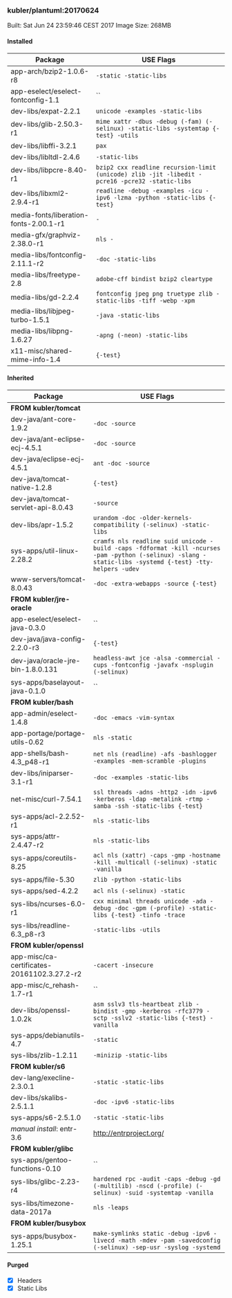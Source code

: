 ### kubler/plantuml:20170624

Built: Sat Jun 24 23:59:46 CEST 2017
Image Size: 268MB

#### Installed
Package | USE Flags
--------|----------
app-arch/bzip2-1.0.6-r8 | `-static -static-libs`
app-eselect/eselect-fontconfig-1.1 | ``
dev-libs/expat-2.2.1 | `unicode -examples -static-libs`
dev-libs/glib-2.50.3-r1 | `mime xattr -dbus -debug (-fam) (-selinux) -static-libs -systemtap {-test} -utils`
dev-libs/libffi-3.2.1 | `pax`
dev-libs/libltdl-2.4.6 | `-static-libs`
dev-libs/libpcre-8.40-r1 | `bzip2 cxx readline recursion-limit (unicode) zlib -jit -libedit -pcre16 -pcre32 -static-libs`
dev-libs/libxml2-2.9.4-r1 | `readline -debug -examples -icu -ipv6 -lzma -python -static-libs {-test}`
media-fonts/liberation-fonts-2.00.1-r1 | `-`
media-gfx/graphviz-2.38.0-r1 | `nls -`
media-libs/fontconfig-2.11.1-r2 | `-doc -static-libs`
media-libs/freetype-2.8 | `adobe-cff bindist bzip2 cleartype`
media-libs/gd-2.2.4 | `fontconfig jpeg png truetype zlib -static-libs -tiff -webp -xpm`
media-libs/libjpeg-turbo-1.5.1 | `-java -static-libs`
media-libs/libpng-1.6.27 | `-apng (-neon) -static-libs`
x11-misc/shared-mime-info-1.4 | `{-test}`
#### Inherited
Package | USE Flags
--------|----------
**FROM kubler/tomcat** |
dev-java/ant-core-1.9.2 | `-doc -source`
dev-java/ant-eclipse-ecj-4.5.1 | `-doc -source`
dev-java/eclipse-ecj-4.5.1 | `ant -doc -source`
dev-java/tomcat-native-1.2.8 | `{-test}`
dev-java/tomcat-servlet-api-8.0.43 | `-source`
dev-libs/apr-1.5.2 | `urandom -doc -older-kernels-compatibility (-selinux) -static-libs`
sys-apps/util-linux-2.28.2 | `cramfs nls readline suid unicode -build -caps -fdformat -kill -ncurses -pam -python (-selinux) -slang -static-libs -systemd {-test} -tty-helpers -udev`
www-servers/tomcat-8.0.43 | `-doc -extra-webapps -source {-test}`
**FROM kubler/jre-oracle** |
app-eselect/eselect-java-0.3.0 | ``
dev-java/java-config-2.2.0-r3 | `{-test}`
dev-java/oracle-jre-bin-1.8.0.131 | `headless-awt jce -alsa -commercial -cups -fontconfig -javafx -nsplugin (-selinux)`
sys-apps/baselayout-java-0.1.0 | ``
**FROM kubler/bash** |
app-admin/eselect-1.4.8 | `-doc -emacs -vim-syntax`
app-portage/portage-utils-0.62 | `nls -static`
app-shells/bash-4.3_p48-r1 | `net nls (readline) -afs -bashlogger -examples -mem-scramble -plugins`
dev-libs/iniparser-3.1-r1 | `-doc -examples -static-libs`
net-misc/curl-7.54.1 | `ssl threads -adns -http2 -idn -ipv6 -kerberos -ldap -metalink -rtmp -samba -ssh -static-libs {-test}`
sys-apps/acl-2.2.52-r1 | `nls -static-libs`
sys-apps/attr-2.4.47-r2 | `nls -static-libs`
sys-apps/coreutils-8.25 | `acl nls (xattr) -caps -gmp -hostname -kill -multicall (-selinux) -static -vanilla`
sys-apps/file-5.30 | `zlib -python -static-libs`
sys-apps/sed-4.2.2 | `acl nls (-selinux) -static`
sys-libs/ncurses-6.0-r1 | `cxx minimal threads unicode -ada -debug -doc -gpm (-profile) -static-libs {-test} -tinfo -trace`
sys-libs/readline-6.3_p8-r3 | `-static-libs -utils`
**FROM kubler/openssl** |
app-misc/ca-certificates-20161102.3.27.2-r2 | `-cacert -insecure`
app-misc/c_rehash-1.7-r1 | ``
dev-libs/openssl-1.0.2k | `asm sslv3 tls-heartbeat zlib -bindist -gmp -kerberos -rfc3779 -sctp -sslv2 -static-libs {-test} -vanilla`
sys-apps/debianutils-4.7 | `-static`
sys-libs/zlib-1.2.11 | `-minizip -static-libs`
**FROM kubler/s6** |
dev-lang/execline-2.3.0.1 | `-static -static-libs`
dev-libs/skalibs-2.5.1.1 | `-doc -ipv6 -static-libs`
sys-apps/s6-2.5.1.0 | `-static -static-libs`
*manual install*: entr-3.6 | http://entrproject.org/
**FROM kubler/glibc** |
sys-apps/gentoo-functions-0.10 | ``
sys-libs/glibc-2.23-r4 | `hardened rpc -audit -caps -debug -gd (-multilib) -nscd (-profile) (-selinux) -suid -systemtap -vanilla`
sys-libs/timezone-data-2017a | `nls -leaps`
**FROM kubler/busybox** |
sys-apps/busybox-1.25.1 | `make-symlinks static -debug -ipv6 -livecd -math -mdev -pam -savedconfig (-selinux) -sep-usr -syslog -systemd`
#### Purged
- [x] Headers
- [x] Static Libs
